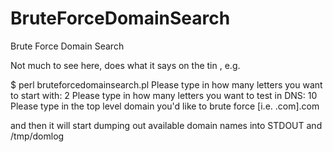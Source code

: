 BruteForceDomainSearch
======================

Brute Force Domain Search

Not much to see here, does what it says on the tin , e.g.

$ perl bruteforcedomainsearch.pl
Please type in how many letters you want to start with: 2
Please type in how many letters you want to test in DNS: 10
Please type in the top level domain you'd like to brute force [i.e. .com].com

and then it will start dumping out available domain names into STDOUT and /tmp/domlog

